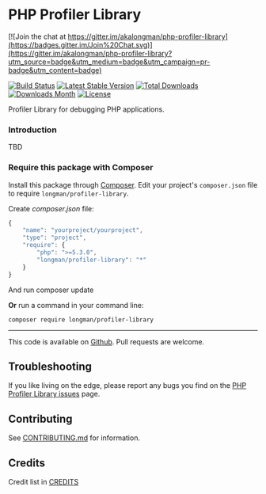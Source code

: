 # PHP Profiler Library

[![Join the chat at
https://gitter.im/akalongman/php-profiler-library](https://badges.gitter.im/Join%20Chat.svg)](https://gitter.im/akalongman/php-profiler-library?utm_source=badge&utm_medium=badge&utm_campaign=pr-badge&utm_content=badge)

[![Build Status](https://travis-ci.org/akalongman/php-profiler-library.svg?branch=master)](https://travis-ci.org/akalongman/php-profiler-library)
[![Latest Stable
Version](https://img.shields.io/packagist/v/Longman/profiler-library.svg)](https://packagist.org/packages/longman/profiler-library)
[![Total Downloads](https://img.shields.io/packagist/dt/Longman/profiler-library.svg)](https://packagist.org/packages/longman/profiler-library)
[![Downloads Month](https://img.shields.io/packagist/dm/Longman/profiler-library.svg)](https://packagist.org/packages/longman/profiler-library)
[![License](https://img.shields.io/packagist/l/Longman/profiler-library.svg)](https://packagist.org/packages/longman/profiler-library)


Profiler Library for debugging PHP applications.


### Introduction
TBD


### Require this package with Composer
Install this package through [Composer](https://getcomposer.org/).
Edit your project's `composer.json` file to require
`longman/profiler-library`.

Create *composer.json* file:
```js
{
    "name": "yourproject/yourproject",
    "type": "project",
    "require": {
        "php": ">=5.3.0",
        "longman/profiler-library": "*"
    }
}
```
And run composer update

**Or** run a command in your command line:

```
composer require longman/profiler-library
```



-----
This code is available on
[Github](https://github.com/akalongman/php-profiler-library). Pull
requests are welcome.

## Troubleshooting
If you like living on the edge, please report any bugs you find on the
[PHP Profiler Library issues](https://github.com/akalongman/php-profiler-library/issues) page.
## Contributing
See [CONTRIBUTING.md](CONTRIBUTING.md) for information.
## Credits

Credit list in [CREDITS](CREDITS)
